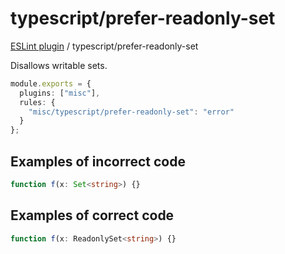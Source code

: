# typescript/prefer-readonly-set

[ESLint plugin](https://iliubinskii.github.io/eslint-plugin-misc/) / typescript/prefer-readonly-set

Disallows writable sets.

```ts
module.exports = {
  plugins: ["misc"],
  rules: {
    "misc/typescript/prefer-readonly-set": "error"
  }
};
```

## Examples of incorrect code

```ts
function f(x: Set<string>) {}
```

## Examples of correct code

```ts
function f(x: ReadonlySet<string>) {}
```